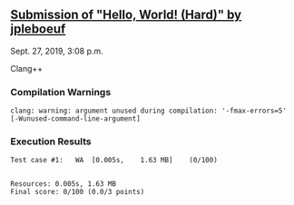 ## [Submission of "Hello, World! (Hard)" by jpleboeuf](https://dmoj.ca/submission/1607896)

Sept. 27, 2019, 3:08 p.m.

Clang++

### Compilation Warnings

```
clang: warning: argument unused during compilation: '-fmax-errors=5' [-Wunused-command-line-argument]
```

### Execution Results

```
Test case #1:	WA	[0.005s,	1.63 MB]	(0/100)


Resources: 0.005s, 1.63 MB
Final score: 0/100 (0.0/3 points)
```
